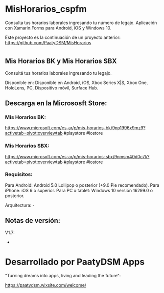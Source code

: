 # MisHorarios_cspfm
Consulta tus horarios laborales ingresando tu número de legajo.
Aplicación con Xamarin.Forms para Android, iOS y Windows 10.

Este proyecto es la continuación de un proyecto anterior:
https://github.com/PaatyDSM/MisHorarios
#


## Mis Horarios BK y Mis Horarios SBX
Consultá tus horarios laborales ingresando tu legajo.

Disponible en: Disponible en Android, iOS, Xbox Series X|S, Xbox One, HoloLens, PC, Dispositivo móvil, Surface Hub.


## Descarga en la Micrososft Store:
### Mis Horarios BK:
https://www.microsoft.com/es-ar/p/mis-horarios-bk/9np1996x9mz9?activetab=pivot:overviewtab
#playstore
#iostore

### Mis Horarios SBX:
https://www.microsoft.com/es-ar/p/mis-horarios-sbx/9nmsm40d0c7k?activetab=pivot:overviewtab
#playstore
#iostore

### Requisitos:

Para Android: Android 5.0 Lollipop o posterior (+9.0 Pie recomendado).
Para iPhone: iOS 6 o superior.
Para PC o tablet: Windows 10 versión 16299.0 o posterior.

Arquitectura: -


## Notas de versión:
V1.7:
  
  *
  
#
# Desarrollado por PaatyDSM Apps
"Turning dreams into apps, living and leading the future":

https://paatydsm.wixsite.com/welcome/
